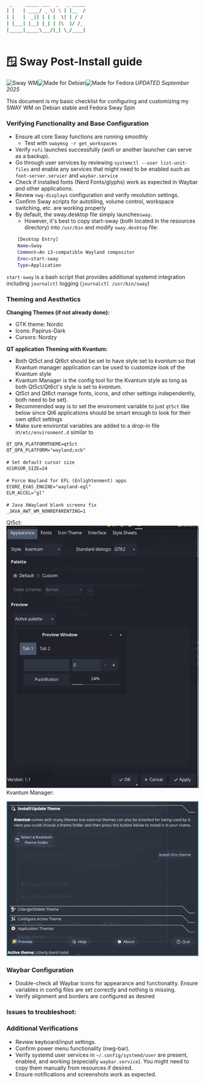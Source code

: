 ```bash
 _     _____ ___  _   _ _____
| |   | ____/ _ \| \ | |__  /
| |   |  _|| | | |  \| | / / 
| |___| |__| |_| | |\  |/ /_ 
|_____|_____\___/|_| \_/____|
                             
```                                                    

# 🪟 Sway Post-Install guide
![Sway WM](https://img.shields.io/badge/Window%20Manager-Sway-45A049?style=for-the-badge&logo=sway&logoColor=white)![Made for Debian](https://img.shields.io/badge/Made%20for-Debian-A81D33?style=for-the-badge&logo=debian&logoColor=white)![Made for Fedora](https://img.shields.io/badge/Made%20for-Fedora-294172?style=for-the-badge&logo=fedora&logoColor=white)
_UPDATED September 2025_

This document is my basic checklist for configuring and customizing my SWAY WM on Debian stable and Fedora Sway Spin

### Verifying Functionality and Base Configuration

* Ensure all core Sway functions are running smoothly
	- Test with `swaymsg -r get_workspaces` 
* Verify `rofi` launches successfully (wofi or another launcher can serve as a backup).
* Go through user services by reviewing `systemctl --user list-unit-files` and enable any services that might need to be enabled such as  `foot-server.servier` and `waybar.service`
* Check if installed fonts (Nerd Fonts/glyphs) work as expected in Waybar and other applications.
* Review `nwg-displays` configuration and verify resolution settings.
* Confirm Sway scripts for autotiling, volume control, workspace switching, etc. are working properly
* By default, the sway.desktop file simply launches`sway`. 
	- However, it's best to copy start-sway (both located in the resources directory) into `/usr/bin` and modify `sway.desktop` file:
```bash
	[Desktop Entry]
	Name=Sway
	Comment=An i3-compatible Wayland compositor
	Exec=start-sway
	Type=Application
```
`start-sway` is a bash script that provides additional systemd integration including `journalctl` logging (`journalctl /usr/bin/sway`)	

### Theming and Aesthetics

**Changing Themes (if not already done):**

* GTK theme: Nordic
* Icons: Papirus-Dark
* Cursors: Nordzy

**QT application Theming with Kvantum:**

* Both Qt5ct and Qt6ct should be set to have style set to _kvantum_ so that Kvantum manager application can be used to customize look of the Kvantum style
* Kvantum Manager is the config tool for the Kvantum style as long as both Qt5ct/Qt6ct's style is set to _kvantum_.
* Qt5ct and Qt6ct manage fonts, icons, and other settings independently, both need to be set).
* Recommended way is to set the enviroment variable to just `qt5ct` like below since Qt6 applications should be smart enough to look for their own qt6ct settings
* Make sure environtal variables are added to a drop-in file in`/etc/environment.d` similar to 

```
QT_QPA_PLATFORMTHEME=qt5ct
QT_QPA_PLATFORM="wayland;xcb"

# Set default cursor size
XCURSOR_SIZE=24

# Force Wayland for EFL (Enlightenment) apps
ECORE_EVAS_ENGINE="wayland-egl"
ELM_ACCEL="gl"

# Java XWayland blank screens fix
_JAVA_AWT_WM_NONREPARENTING=1

```

Qt5ct:
![qt5ct.png](./assets/qt5ct.png)
Kvantum Manager:

![kvantum.png](./assets/kvantum.png)

### Waybar Configuration

* Double-check all Waybar icons for appearance and functionality. Ensure variables in config files are set correctly and nothing is missing.
* Verify alignment and borders are configured as desired

### Issues to troubleshoot:

### Additional Verifications
* Review keyboard/input settings.
* Confirm power menu functionality (nwg-bar).
* Verify systemd user services in `~/.config/systemd/user` are present, enabled, and working (especially `waybar.service`). You might need to copy them manually from resources if desired.
* Ensure notifications and screenshots work as expected.
